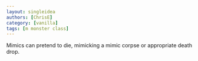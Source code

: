 ```yaml
---
layout: singleidea
authors: [ChrisE]
category: [vanilla]
tags: [m monster class]
---
```

Mimics can pretend to die, mimicking a mimic corpse or appropriate death drop.

